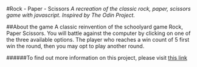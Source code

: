 #Rock - Paper - Scissors
*A recreation of the classic rock, paper, scissors game with javascript. Inspired by The Odin Project.*

##About the game
A classic reinvention of the schoolyard game Rock, Paper Scissors. You will battle against the computer by clicking on one of the three available options. The player who reaches a win count of 5 first win the round, then you may opt to play another round. 

######To find out more information on this project, please visit [this link](https://www.theodinproject.com/courses/web-development-101/lessons/rock-paper-scissors)
